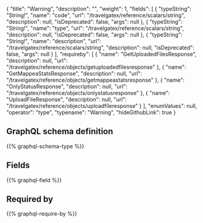 {
  "title": "Warning",
  "description": "",
  "weight": 1,
  "fields": [
    {
      "typeString": "String!",
      "name": "code",
      "url": "/travelgatex/reference/scalars/string",
      "description": null,
      "isDeprecated": false,
      "args": null
    },
    {
      "typeString": "String!",
      "name": "type",
      "url": "/travelgatex/reference/scalars/string",
      "description": null,
      "isDeprecated": false,
      "args": null
    },
    {
      "typeString": "String!",
      "name": "description",
      "url": "/travelgatex/reference/scalars/string",
      "description": null,
      "isDeprecated": false,
      "args": null
    }
  ],
  "requireby": [
    {
      "name": "GetUploadedFilesResponse",
      "description": null,
      "url": "/travelgatex/reference/objects/getuploadedfilesresponse"
    },
    {
      "name": "GetMappeaStatsResponse",
      "description": null,
      "url": "/travelgatex/reference/objects/getmappeastatsresponse"
    },
    {
      "name": "OnlyStatusResponse",
      "description": null,
      "url": "/travelgatex/reference/objects/onlystatusresponse"
    },
    {
      "name": "UploadFileResponse",
      "description": null,
      "url": "/travelgatex/reference/objects/uploadfileresponse"
    }
  ],
  "enumValues": null,
  "operator": "type",
  "typename": "Warning",
  "hideGithubLink": true
}
## GraphQL schema definition

{{% graphql-schema-type %}}

## Fields

{{% graphql-field %}}

## Required by

{{% graphql-require-by %}}
